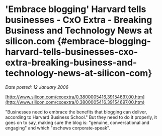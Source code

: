 # 'Embrace blogging' Harvard tells businesses - CxO Extra - Breaking Business and Technology News at silicon.com {#embrace-blogging-harvard-tells-businesses-cxo-extra-breaking-business-and-technology-news-at-silicon-com}

_Date posted: 12 January 2006_

[http://www.silicon.com/cxoextra/0,3800005416,39154697,00.htm](http://www.silicon.com/cxoextra/0,3800005416,39154697,00.htm)

"Businesses need to embrace the benefits that blogging can deliver, according to Harvard Business School." But they need to do it properly, it goes on to say, making sure the blog is: "genuine, conversational and engaging" and which "eschews corporate-speak".